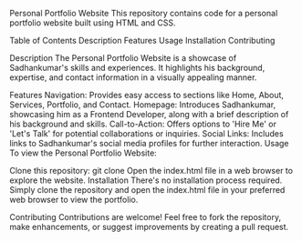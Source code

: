 Personal Portfolio Website
This repository contains code for a personal portfolio website built using HTML and CSS.

Table of Contents
Description
Features
Usage
Installation
Contributing

Description
The Personal Portfolio Website is a showcase of Sadhankumar's skills and experiences. It highlights his background, expertise, and contact information in a visually appealing manner.

Features
Navigation: Provides easy access to sections like Home, About, Services, Portfolio, and Contact.
Homepage: Introduces Sadhankumar, showcasing him as a Frontend Developer, along with a brief description of his background and skills.
Call-to-Action: Offers options to 'Hire Me' or 'Let's Talk' for potential collaborations or inquiries.
Social Links: Includes links to Sadhankumar's social media profiles for further interaction.
Usage
To view the Personal Portfolio Website:

Clone this repository: git clone <repository-url>
Open the index.html file in a web browser to explore the website.
Installation
There's no installation process required. Simply clone the repository and open the index.html file in your preferred web browser to view the portfolio.

Contributing
Contributions are welcome! Feel free to fork the repository, make enhancements, or suggest improvements by creating a pull request.
